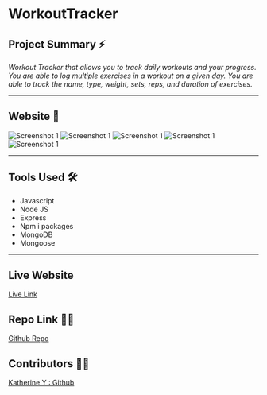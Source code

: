 # WorkoutTracker

## **Project Summary** ⚡️

_Workout Tracker that allows you to track daily workouts and your progress. You are able to log multiple exercises in a workout on a given day. You are able to track the name, type, weight, sets, reps, and duration of exercises._

__________________________________________________________________________________________________________________________________________________


## **Website** 📸


![Screenshot 1]()
![Screenshot 1]()
![Screenshot 1]()
![Screenshot 1]()
![Screenshot 1]()



___________________________________________________________________________________________________________________________________________________

## **Tools Used** 🛠️

* Javascript
* Node JS
* Express
* Npm i packages
* MongoDB
* Mongoose



___________________________________________________________________________________________________________________________________________________


## **Live Website**
[Live Link]()

## **Repo Link** 📎💡
[Github Repo](https://github.com/katherineyoguez/WorkoutTracker)

## **Contributors** 🧑‍💻

[Katherine Y : Github](https://github.com/katherineyoguez)